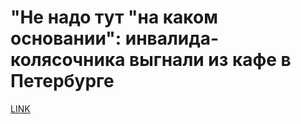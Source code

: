 # "Не надо тут "на каком основании": инвалида-колясочника выгнали из кафе в Петербурге



[LINK](https://varlamov.ru/2649905.html)